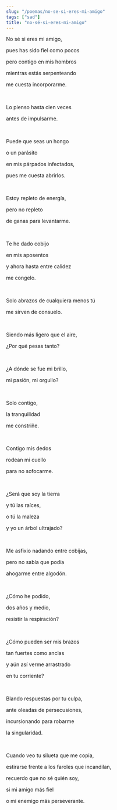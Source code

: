 ```yaml
---
slug: "/poemas/no-se-si-eres-mi-amigo"
tags: ["sad"]
title: "no-sé-si-eres-mi-amigo"
---
```

No sé si eres mi amigo,

pues has sido fiel como pocos

pero contigo en mis hombros

mientras estás serpenteando

me cuesta incorporarme.

&nbsp;

Lo pienso hasta cien veces

antes de impulsarme.

&nbsp;

Puede que seas un hongo

o un parásito

en mis párpados infectados,

pues me cuesta abrirlos.

&nbsp;

Estoy repleto de energía,

pero no repleto

de ganas para levantarme.

&nbsp;

Te he dado cobijo

en mis aposentos

y ahora hasta entre calidez

me congelo.

&nbsp;

Solo abrazos de cualquiera menos tú

me sirven de consuelo.

&nbsp;

Siendo más ligero que el aire,

¿Por qué pesas tanto?

&nbsp;

¿A dónde se fue mi brillo,

mi pasión, mi orgullo?

&nbsp;

Solo contigo,

la tranquilidad

me constriñe.

&nbsp;

Contigo mis dedos

rodean mi cuello

para no sofocarme.

&nbsp;

¿Será que soy la tierra

y tú las raíces,

o tú la maleza

y yo un árbol ultrajado?

&nbsp;

Me asfixio nadando entre cobijas,

pero no sabía que podía

ahogarme entre algodón.

&nbsp;

¿Cómo he podido,

dos años y medio,

resistir la respiración?

&nbsp;

¿Cómo pueden ser mis brazos

tan fuertes como anclas

y aún así verme arrastrado

en tu corriente?

&nbsp;

Blando respuestas por tu culpa,

ante oleadas de persecusiones,

incursionando para robarme

la singularidad.

&nbsp;

Cuando veo tu silueta que me copia,

estirarse frente a los faroles que incandilan,

recuerdo que no sé quién soy,

si mi amigo más fiel

o mi enemigo más perseverante.